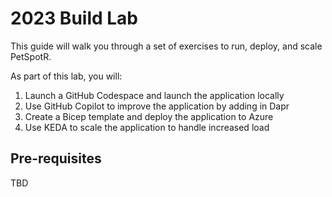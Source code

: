 # 2023 Build Lab

This guide will walk you through a set of exercises to run, deploy, and scale PetSpotR.

As part of this lab, you will:

1. Launch a GitHub Codespace and launch the application locally
2. Use GitHub Copilot to improve the application by adding in Dapr
3. Create a Bicep template and deploy the application to Azure
4. Use KEDA to scale the application to handle increased load

## Pre-requisites

TBD
